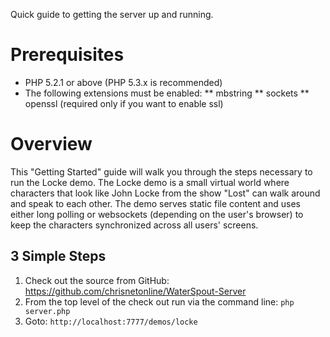Quick guide to getting the server up and running.

Prerequisites
=============
* PHP 5.2.1 or above (PHP 5.3.x is recommended)
* The following extensions must be enabled:
** mbstring
** sockets
** openssl (required only if you want to enable ssl)

Overview
========

This "Getting Started" guide will walk you through the steps necessary to run the Locke demo. The Locke demo is a small virtual world where characters that look like John Locke from the show "Lost" can walk around and speak to each other. The demo serves static file content and uses either long polling or websockets (depending on the user's browser) to keep the characters synchronized across all users' screens.

3 Simple Steps
--------------
1. Check out the source from GitHub: https://github.com/chrisnetonline/WaterSpout-Server
2. From the top level of the check out run via the command line: `php server.php`
3. Goto: `http://localhost:7777/demos/locke`
